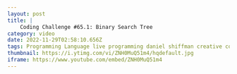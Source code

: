 ```yaml
---
layout: post
title: |
    Coding Challenge #65.1: Binary Search Tree
category: video
date: 2022-11-29T02:58:10.656Z
tags: Programming Language live programming daniel shiffman creative coding challenge tutorial challenges train the binary tree search data structure javascript js computer science intelligence and learning machine
thumbnail: https://i.ytimg.com/vi/ZNH0MuQ51m4/hqdefault.jpg
iframe: https://www.youtube.com/embed/ZNH0MuQ51m4
---
```

